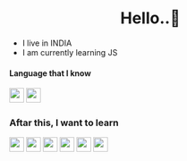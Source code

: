 <h1 align="center">Hello..👋</h1>

- I live in INDIA
- I am currently learning JS
  
#### Language that I know
  <div align="left">
    <a href="https://w3.org/html"><img src="https://skillicons.dev/icons?i=html" height="26" width="26"></a>
    <a href="https://w3schools.com/css"><img src="https://skillicons.dev/icons?i=css" height="26" width="26"></a>
  </div>
  
### Aftar this, I want to learn <br>
  <a href="https://www.typescriptlang.org/"><img src="https://skillicons.dev/icons?i=ts" height="26" width="26"></a>
  <a href="https://react.dev/"><img src="https://skillicons.dev/icons?i=react" height="26" width="26"></a>
  <img src="https://skillicons.dev/icons?i=kotlin" height="26" width="26"></a>
  <img src="https://skillicons.dev/icons?i=mongodb" height="26" width="26"></a>
  <img src="https://skillicons.dev/icons?i=py" height="26" width="26"></a>
  <img src="https://skillicons.dev/icons?i=linux" height="26" width="26"></a>
  
